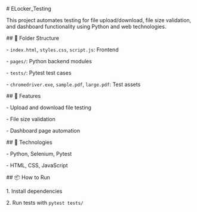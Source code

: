 \# ELocker\_Testing



This project automates testing for file upload/download, file size validation, and dashboard functionality using Python and web technologies.



\## 📁 Folder Structure

\- `index.html`, `styles.css`, `script.js`: Frontend

\- `pages/`: Python backend modules

\- `tests/`: Pytest test cases

\- `chromedriver.exe`, `sample.pdf`, `large.pdf`: Test assets



\## 🚀 Features

\- Upload and download file testing

\- File size validation

\- Dashboard page automation



\## 🧪 Technologies

\- Python, Selenium, Pytest

\- HTML, CSS, JavaScript



\## 📦 How to Run

1\. Install dependencies

2\. Run tests with `pytest tests/`



